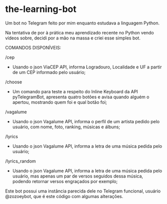 # the-learning-bot
Um bot no Telegram feito por mim enquanto estudava a linguagem Python.

Na tentativa de por à prática meu aprendizado recente no Python vendo vídeos sobre, decidi por a mão na massa e criei esse simples bot.

COMANDOS DISPONÍVEIS:

/cep
- Usando o json ViaCEP API, informa Logradouro, Localidade e UF a partir de um CEP informado pelo usuário;

/choose
- Um comando para teste a respeito do Inline Keyboard da API pyTelegramBot, apresenta quatro botões e avisa quando alguém o apertou, mostrando quem foi e qual botão foi;

/vagalume
- Usando o json Vagalume API, informa o perfil de um artista pedido pelo usuário, com nome, foto, ranking, músicas e álbuns;

/lyrics
- Usando o json Vagalume API, informa a letra de uma música pedida pelo usuário;

/lyrics_random
- Usando o json Vagalume API, informa a letra de uma música pedida pelo usuário, mas apenas um par de versos seguidos dessa música, podendo retornar versos engraçados por exemplo;

Este bot possui uma instância parecida dele no Telegram funcional, usuário @zozoeybot, que é este código com algumas alterações. 
